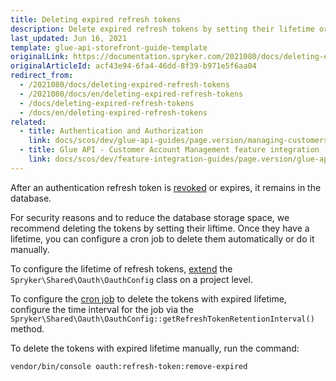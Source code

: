 ```yaml
---
title: Deleting expired refresh tokens
description: Delete expired refresh tokens by setting their lifetime or manually.
last_updated: Jun 16, 2021
template: glue-api-storefront-guide-template
originalLink: https://documentation.spryker.com/2021080/docs/deleting-expired-refresh-tokens
originalArticleId: acf43e94-6fa4-46dd-8f39-b971e5f6aa04
redirect_from:
  - /2021080/docs/deleting-expired-refresh-tokens
  - /2021080/docs/en/deleting-expired-refresh-tokens
  - /docs/deleting-expired-refresh-tokens
  - /docs/en/deleting-expired-refresh-tokens
related:
  - title: Authentication and Authorization
    link: docs/scos/dev/glue-api-guides/page.version/managing-customers/authenticating-as-a-customer.html
  - title: Glue API - Customer Account Management feature integration
    link: docs/scos/dev/feature-integration-guides/page.version/glue-api/glue-api-customer-account-management-feature-integration.html
---
```


After an authentication refresh token is [revoked](/docs/scos/dev/glue-api-guides/{{page.version}}/authentication-and-authorization.html) or expires, it remains in the database.

For security reasons and to reduce the database storage space, we recommend deleting the tokens by setting their liftime. Once they have a lifetime, you can configure a cron job to delete them automatically or do it manually.

To configure the lifetime of refresh tokens, [extend](/docs/scos/dev/back-end-development/extending-spryker/development-strategies/spryker-os-module-customisation/extending-the-spryker-core-functionality.html) the `Spryker\Shared\Oauth\OauthConfig` class on a project level.

To configure the [cron job](/docs/scos/dev/sdk/cronjob-scheduling.html) to delete the tokens with expired lifetime, configure the time interval for the job via the `Spryker\Shared\Oauth\OauthConfig::getRefreshTokenRetentionInterval()` method.

To delete the tokens with expired lifetime manually, run the command:

```bash
vendor/bin/console oauth:refresh-token:remove-expired
```
